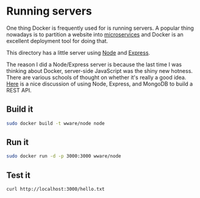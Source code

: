 Running servers
====

One thing Docker is frequently used for is running servers. A popular thing nowadays is to
partition a website into
[microservices](https://www.ibm.com/developerworks/community/blogs/1ba56fe3-efad-432f-a1ab-58ba3910b073/entry/microservices_architecture_containers_and_docker?lang=en)
and Docker is an excellent deployment tool for doing that.

This directory has a little server using [Node](https://nodejs.org/) and [Express](http://expressjs.com/).

The reason I did a Node/Express server is because the last time I was thinking about Docker, server-side
JavaScript was the shiny new hotness. There are various schools of thought on whether it's really a good
idea. [Here](http://cwbuecheler.com/web/tutorials/2014/restful-web-app-node-express-mongodb/) is a nice
discussion of using Node, Express, and MongoDB to build a REST API.

Build it
----

```bash
sudo docker build -t wware/node node
```

Run it
----

```bash
sudo docker run -d -p 3000:3000 wware/node
```

Test it
----

```bash
curl http://localhost:3000/hello.txt
```
